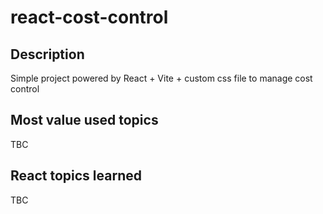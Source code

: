 # react-cost-control

## Description

Simple project powered by React + Vite + custom css file to manage cost control

## Most value used topics

TBC

## React topics learned

TBC